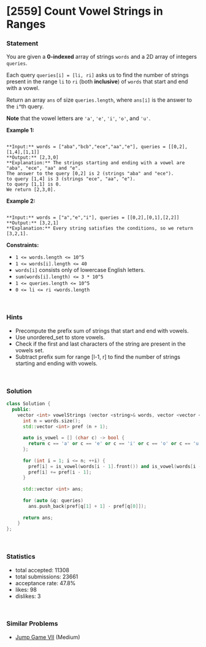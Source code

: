 # [2559] Count Vowel Strings in Ranges



### Statement

You are given a **0-indexed** array of strings `words` and a 2D array of integers `queries`.

Each query `queries[i] = [li, ri]` asks us to find the number of strings present in the range `li` to `ri` (both **inclusive**) of `words` that start and end with a vowel.

Return an array `ans` of size `queries.length`, where `ans[i]` is the answer to the `i`^th query.

**Note** that the vowel letters are `'a'`, `'e'`, `'i'`, `'o'`, and `'u'`.


**Example 1:**

```

**Input:** words = ["aba","bcb","ece","aa","e"], queries = [[0,2],[1,4],[1,1]]
**Output:** [2,3,0]
**Explanation:** The strings starting and ending with a vowel are "aba", "ece", "aa" and "e".
The answer to the query [0,2] is 2 (strings "aba" and "ece").
to query [1,4] is 3 (strings "ece", "aa", "e").
to query [1,1] is 0.
We return [2,3,0].

```

**Example 2:**

```

**Input:** words = ["a","e","i"], queries = [[0,2],[0,1],[2,2]]
**Output:** [3,2,1]
**Explanation:** Every string satisfies the conditions, so we return [3,2,1].
```

**Constraints:**
* `1 <= words.length <= 10^5`
* `1 <= words[i].length <= 40`
* `words[i]` consists only of lowercase English letters.
* `sum(words[i].length) <= 3 * 10^5`
* `1 <= queries.length <= 10^5`
* `0 <= li <= ri <words.length`


<br />

### Hints

- Precompute the prefix sum of strings that start and end with vowels.
- Use unordered_set to store vowels.
- Check if the first and last characters of the string are present in the vowels set.
- Subtract prefix sum for range [l-1, r] to find the number of strings starting and ending with vowels.

<br />

### Solution

```cpp
class Solution {
  public:
    vector <int> vowelStrings (vector <string>& words, vector <vector <int>>& queries) {
      int n = words.size();
      std::vector <int> pref (n + 1);
      
      auto is_vowel = [] (char c) -> bool {
        return c == 'a' or c == 'e' or c == 'i' or c == 'o' or c == 'u';
      };
      
      for (int i = 1; i <= n; ++i) {
        pref[i] = is_vowel(words[i - 1].front()) and is_vowel(words[i - 1].back());
        pref[i] += pref[i - 1];
      }
      
      std::vector <int> ans;
      
      for (auto &q: queries)
        ans.push_back(pref[q[1] + 1] - pref[q[0]]);
      
      return ans;
    }
};
```

<br />

### Statistics

- total accepted: 11308
- total submissions: 23661
- acceptance rate: 47.8%
- likes: 98
- dislikes: 3

<br />

### Similar Problems

- [Jump Game VII](https://leetcode.com/problems/jump-game-vii) (Medium)
